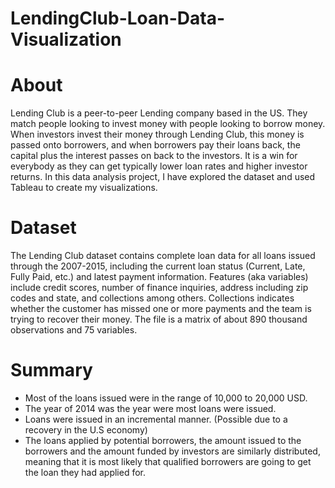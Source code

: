 # LendingClub-Loan-Data-Visualization

# About
Lending Club is a peer-to-peer Lending company based in the US. They match people looking to invest money with people looking to borrow money. When investors invest their money through Lending Club, this money is passed onto borrowers, and when borrowers pay their loans back, the capital plus the interest passes on back to the investors. It is a win for everybody as they can get typically lower loan rates and higher investor returns.
In this data analysis project, I have explored the dataset and used Tableau to create my visualizations.

# Dataset
The Lending Club dataset contains complete loan data for all loans issued through the 2007-2015, including the current loan status (Current, Late, Fully Paid, etc.) and latest payment information. Features (aka variables) include credit scores, number of finance inquiries, address including zip codes and state, and collections among others. Collections indicates whether the customer has missed one or more payments and the team is trying to recover their money. The file is a matrix of about 890 thousand observations and 75 variables.

# Summary
* Most of the loans issued were in the range of 10,000 to 20,000 USD.
* The year of 2014 was the year were most loans were issued.
* Loans were issued in an incremental manner. (Possible due to a recovery in the U.S economy)
* The loans applied by potential borrowers, the amount issued to the borrowers and the amount funded by investors are similarly distributed, meaning that it is most likely that qualified borrowers are going to get the loan they had applied for.
